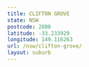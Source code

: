 ```yaml
---
title: CLIFTON GROVE
state: NSW
postcode: 2800
latitude: -33.233929
longitude: 149.116263
url: /nsw/clifton-grove/
layout: suburb
---
```

